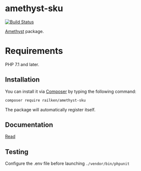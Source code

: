 # amethyst-sku

[![Build Status](https://travis-ci.org/railken/amethyst-sku.svg?branch=master)](https://travis-ci.org/railken/amethyst-sku)

[Amethyst](https://github.com/railken/amethyst) package.

# Requirements

PHP 7.1 and later.

## Installation

You can install it via [Composer](https://getcomposer.org/) by typing the following command:

```bash
composer require railken/amethyst-sku
```

The package will automatically register itself.

## Documentation

[Read](docs/index.md)

## Testing

Configure the .env file before launching `./vendor/bin/phpunit`
